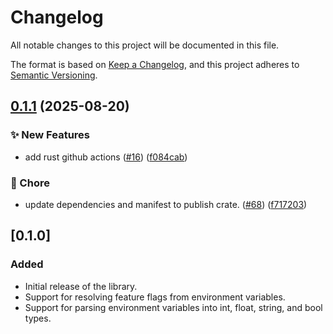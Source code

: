 # Changelog

All notable changes to this project will be documented in this file.

The format is based on [Keep a Changelog](https://keepachangelog.com/en/1.0.0/),
and this project adheres to [Semantic Versioning](https://semver.org/spec/v2.0.0.html).

## [0.1.1](https://github.com/open-feature/rust-sdk-contrib/compare/open-feature-env-var-v0.1.0...open-feature-env-var-v0.1.1) (2025-08-20)


### ✨ New Features

* add rust github actions ([#16](https://github.com/open-feature/rust-sdk-contrib/issues/16)) ([f084cab](https://github.com/open-feature/rust-sdk-contrib/commit/f084cabaa2f8d99d5fdf0488a8da0acd8deac36e))


### 🧹 Chore

* update dependencies and manifest to publish crate. ([#68](https://github.com/open-feature/rust-sdk-contrib/issues/68)) ([f717203](https://github.com/open-feature/rust-sdk-contrib/commit/f717203350d810a3249ff1e1637b6963a03d8418))

## [0.1.0]

### Added

- Initial release of the library.
- Support for resolving feature flags from environment variables.
- Support for parsing environment variables into int, float, string, and bool types.

